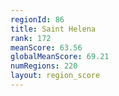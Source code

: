 ```yaml
---
regionId: 86
title: Saint Helena
rank: 172
meanScore: 63.56
globalMeanScore: 69.21
numRegions: 220
layout: region_score
---
```

